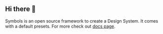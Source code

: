 ## Hi there 👋

Symbols is an open source framework to create a Design System. It comes with a default presets. For more check out [docs page](https://symbols.app/).
